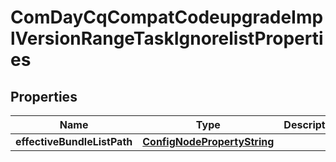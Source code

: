
# ComDayCqCompatCodeupgradeImplVersionRangeTaskIgnorelistProperties

## Properties
Name | Type | Description | Notes
------------ | ------------- | ------------- | -------------
**effectiveBundleListPath** | [**ConfigNodePropertyString**](ConfigNodePropertyString.md) |  |  [optional]



